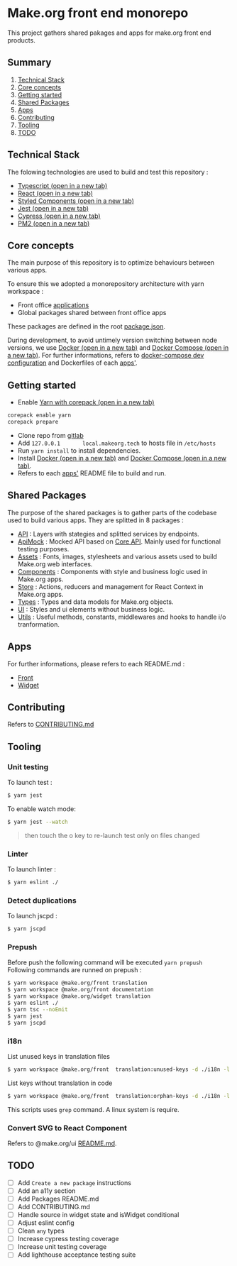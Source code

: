 # Make.org front end monorepo 
This project gathers shared pakages and apps for make.org front end products.

## Summary
1. [Technical Stack](#technical_stack)
2. [Core concepts](#core_concepts)
3. [Getting started](#getting_started)
4. [Shared Packages](#shared_packages)
5. [Apps](#apps)
6. [Contributing](#contributing)
7. [Tooling](#tooling)
8. [TODO](#todo)


## <a name="technical_stack"></a>Technical Stack
The folowing technologies are used to build and test this repository :
- <a href="https://github.com/microsoft/TypeScript/" target="_blank">Typescript (open in a new tab)</a>
- <a href="https://github.com/facebook/react/" target="_blank">React (open in a new tab)</a>
- <a href="https://styled-components.com/" target="_blank">Styled Components (open in a new tab)</a>
- <a href="https://jestjs.io/" target="_blank">Jest (open in a new tab)</a>
- <a href="https://www.cypress.io/" target="_blank">Cypress (open in a new tab)</a>
- <a href="https://pm2.keymetrics.io/" target="_blank">PM2 (open in a new tab)</a>


## <a name="core_concepts"></a>Core concepts
The main purpose of this repository is to optimize behaviours between various apps.

To ensure this we adopted a monorepository architecture with yarn workspace :
- Front office [applications](./apps)
- Global packages shared between front office apps

These packages are defined in the root [package.json](./package.json).

During development, to avoid untimely version switching between node versions, we use <a href="https://www.docker.com/" target="_blank">Docker (open in a new tab)</a> and <a href="https://docs.docker.com/compose/install/" target="_blank">Docker Compose (open in a new tab)</a>.
For further informations, refers to [docker-compose dev configuration](./docker-compose.dev.yaml) and Dockerfiles of each [apps'](./apps).


## <a name="getting_started"></a>Getting started
- Enable <a href="https://yarnpkg.com/getting-started/install" target="_blank">Yarn with corepack (open in a new tab)</a>
```bash
corepack enable yarn
corepack prepare
```
- Clone repo from [gitlab](https://gitlab.com/makeorg/platform/monofront)
- Add `127.0.0.1       local.makeorg.tech` to hosts file in `/etc/hosts`
- Run `yarn install` to install dependencies.
- Install <a href="https://docs.docker.com/get-docker/" target="_blank">Docker (open in a new tab)</a> and <a href="https://docs.docker.com/compose/install/" target="_blank">Docker Compose (open in a new tab)</a>.
- Refers to each [apps'](./apps) README file to build and run.


## <a name="shared_packages"></a>Shared Packages
The purpose of the shared packages is to gather parts of the codebase used to build various apps.
They are splitted in 8 packages :
- [API](./package/api/README.md) : Layers with stategies and splitted services by endpoints.
- [ApiMock](./apimock/README.md) : Mocked API based on [Core API](https://gitlab.com/makeorg/platform/core-api). Mainly used for functional testing purposes.
- [Assets](./package/assets/REAME.md) : Fonts, images, stylesheets and various assets used to build Make.org web interfaces.
- [Components](./package/components/REAME.md) : Components with style and business logic used in Make.org apps.
- [Store](./package/store/REAME.md) : Actions, reducers and  management for React Context in Make.org apps.
- [Types](./package/types/REAME.md) : Types and data models for Make.org objects.
- [UI](./package/ui/README.md) : Styles and ui elements without business logic.
- [Utils](./package/utils/README.md) : Useful methods, constants, middlewares and hooks to handle i/o tranformation.


## <a name="apps"></a>Apps
For further informations, please refers to each README.md :
- [Front](./apps/front/README.md)
- [Widget](./apps/widget/README.md)


## <a name="contributing"></a>Contributing
Refers to [CONTRIBUTING.md](./CONTRIBUTING.md)


## <a name="tooling"></a>Tooling
### Unit testing
To launch test :
``` bash
$ yarn jest
```


To enable watch mode: 
``` bash
$ yarn jest --watch
```
> then touch the o key to re-launch test only on files changed


### Linter
To launch linter :
``` bash
$ yarn eslint ./
```

### Detect duplications
To launch jscpd :
``` bash
$ yarn jscpd
```

### Prepush 
Before push the following command will be executed `yarn prepush`
Following commands are runned on prepush :
``` bash
$ yarn workspace @make.org/front translation
$ yarn workspace @make.org/front documentation
$ yarn workspace @make.org/widget translation
$ yarn eslint ./
$ yarn tsc --noEmit
$ yarn jest
$ yarn jscpd
```

### i18n
List unused keys in translation files
``` bash
$ yarn workspace @make.org/front  translation:unused-keys -d ./i18n -l fr
```

List keys without translation in code
``` bash
$ yarn workspace @make.org/front  translation:orphan-keys -d ./i18n -l fr
```

This scripts uses ```grep``` command. A linux system is require.


### Convert SVG to React Component
Refers to @make.org/ui [README.md](./package/ui/README.md).

## <a name="todo"></a>TODO
- [ ] Add `Create a new package` instructions
- [ ] Add an a11y section
- [ ] Add Packages README.md
- [ ] Add CONTRIBUTING.md
- [ ] Handle source in widget state and isWidget conditional
- [ ] Adjust eslint config
- [ ] Clean `any` types
- [ ] Increase cypress testing coverage
- [ ] Increase unit testing coverage
- [ ] Add lighthouse acceptance testing suite